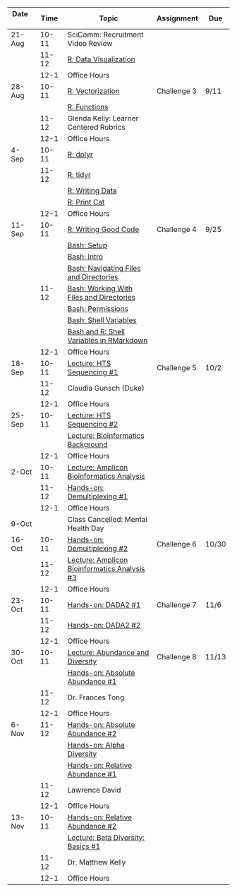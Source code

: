 | Date     | Time  | Topic                                                                                                             | Assignment  | Due   |
|----------|-------|-------------------------------------------------------------------------------------------------------------------|-------------|-------|
| 21-Aug   | 10-11 | SciComm: Recruitment Video Review                                                                                 |             |       |
|          | 11-12 | [R: Data Visualization](http://swcarpentry.github.io/r-novice-gapminder/08-plot-ggplot2/index.html)               |             |       |
|          | 12-1  | Office Hours                                                                                                      |             |       |
| 28-Aug   | 10-11 | [R: Vectorization](http://swcarpentry.github.io/r-novice-gapminder/09-vectorization/index.html)                   | Challenge 3 | 9/11  |
|          |       | [R: Functions](http://swcarpentry.github.io/r-novice-gapminder/10-functions/index.html)                           |             |       |
|          | 11-12 | Glenda Kelly: Learner Centered Rubrics                                                                            |             |       |
|          | 12-1  | Office Hours                                                                                                      |             |       |
| 4-Sep    | 10-11 | [R: dplyr](http://swcarpentry.github.io/r-novice-gapminder/13-dplyr/index.html)                                   |             |       |
|          | 11-12 | [R: tidyr](http://swcarpentry.github.io/r-novice-gapminder/14-tidyr/index.html)                                   |             |       |
|          |       | [R: Writing Data](http://swcarpentry.github.io/r-novice-gapminder/11-writing-data/)                               |             |       |
|          |       | [R: Print Cat](lessons/print_cat.md)                                                                              |             |       |
|          | 12-1  | Office Hours                                                                                                      |             |       |
| 11-Sep   | 10-11 | [R: Writing Good Code](http://swcarpentry.github.io/r-novice-gapminder/16-wrap-up/index.html)                     | Challenge 4 | 9/25  |
|          |       | [Bash: Setup](lessons/unix_shell_setup.md)                                                                        |             |       |
|          |       | [Bash: Intro](http://swcarpentry.github.io/shell-novice/01-intro/index.html)                                      |             |       |
|          |       | [Bash: Navigating Files and Directories](http://swcarpentry.github.io/shell-novice/02-filedir/index.html)         |             |       |
|          | 11-12 | [Bash: Working With Files and Directories](http://swcarpentry.github.io/shell-novice/03-create/index.html)        |             |       |
|          |       | [Bash: Permissions](https://carpentries-incubator.github.io/shell-extras/04-permissions/index.html)               |             |       |
|          |       | [Bash: Shell Variables](https://carpentries-incubator.github.io/shell-extras/08-environment-variables/index.html) |             |       |
|          |       | [Bash and R: Shell Variables in RMarkdown](lessons/shell_variables_in_rmarkdown.md)                               |             |       |
|          | 12-1  | Office Hours                                                                                                      |             |       |
| 18-Sep   | 10-11 | [Lecture: HTS Sequencing \#1](lectures/hts_background.pdf)                                                        | Challenge 5 | 10/2  |
|          | 11-12 | Claudia Gunsch (Duke)                                                                                             |             |       |
|          | 12-1  | Office Hours                                                                                                      |             |       |
| 25-Sep   | 10-11 | [Lecture: HTS Sequencing \#2](lectures/hts_background.pdf)                                                        |             |       |
|          |       | [Lecture: Bioinformatics Background](lectures/bioinformatics_background.pdf)                                      |             |       |
|          | 12-1  | Office Hours                                                                                                      |             |       |
| 2-Oct    | 10-11 | [Lecture: Amplicon Bioinformatics Analysis](lectures/dada2_pipeline.pdf)                                          |             |       |
|          | 11-12 | [Hands-on: Demultiplexing \#1](lessons/demultiplex_tutorial.md)                                                   |             |       |
|          | 12-1  | Office Hours                                                                                                      |             |       |
| 9-Oct    |       | Class Cancelled: Mental Health Day                                                                                |             |       |
| 16-Oct   | 10-11 | [Hands-on: Demultiplexing \#2](lessons/demultiplex_tutorial.md#putting-it-together-for-r1-and-r2)                 | Challenge 6 | 10/30 |
|          | 11-12 | [Lecture: Amplicon Bioinformatics Analysis \#3](lectures/dada2_pipeline.pdf)                                      |             |       |
|          | 12-1  | Office Hours                                                                                                      |             |       |
| 23-Oct   | 10-11 | [Hands-on: DADA2 \#1](lessons/dada2_tutorial_1_6.md)                                                              | Challenge 7 | 11/6  |
|          | 11-12 | [Hands-on: DADA2 \#2](lessons/dada2_tutorial_1_6.md)                                                              |             |       |
|          | 12-1  | Office Hours                                                                                                      |             |       |
| 30-Oct   | 10-11 | [Lecture: Abundance and Diversity](lectures/statistical_analysis_1.pdf)                                           | Challenge 8 | 11/13 |
|          |       | [Hands-on: Absolute Abundance \#1](lessons/absolute_abundance_plots.md)                                           |             |       |
|          | 11-12 | Dr. Frances Tong                                                                                                  |             |       |
|          | 12-1  | Office Hours                                                                                                      |             |       |
| 6-Nov    | 11-12 | [Hands-on: Absolute Abundance \#2](lessons/absolute_abundance_plots.md)                                           |             |       |
|          |       | [Hands-on: Alpha Diversity](lessons/alpha_diversity.md)                                                           |             |       |
|          |       | [Hands-on: Relative Abundance \#1](lessons/relative_abundance.md)                                                 |             |       |
|          | 11-12 | Lawrence David                                                                                                    |             |       |
|          | 12-1  | Office Hours                                                                                                      |             |       |
| 13-Nov   | 10-11 | [Hands-on: Relative Abundance \#2](lessons/relative_abundance.md)                                                 |             |       |
|          |       | [Lecture: Beta Diversity: Basics \#1](lectures/statistical_analysis_2.pdf)                                        |             |       |
|          | 11-12 | Dr. Matthew Kelly                                                                                                 |             |       |
|          | 12-1  | Office Hours                                                                                                      |             |       |
